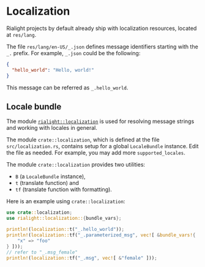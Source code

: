 # Localization

Rialight projects by default already ship with localization resources, located at `res/lang`.

The file `res/lang/en-US/_.json` defines message identifiers starting with the `_.` prefix. For example, `_.json` could be the following:

```json
{
  "hello_world": "Hello, world!"
}
```

This message can be referred as `_.hello_world`.

## Locale bundle

The module [`rialight::localization`](https://crates.io/crates/rialight_localization) is used for resolving message strings and working with locales in general.

The module `crate::localization`, which is defined at the file `src/localization.rs`, contains setup for a global `LocaleBundle` instance. Edit the file as needed. For example, you may add more `supported_locales`.

The module `crate::localization` provides two utilities:
- `B` (a `LocaleBundle` instance),
- `t` (translate function) and
- `tf` (translate function with formatting).

Here is an example using `crate::localization`:

```rust
use crate::localization;
use rialight::localization::{bundle_vars};

println!(localization::t("_.hello_world"));
println!(localization::tf("_.parameterized_msg", vec![ &bundle_vars!{
    "x" => "foo"
} ]));
// refer to "_.msg_female"
println!(localization::tf("_.msg", vec![ &"female" ]));
```